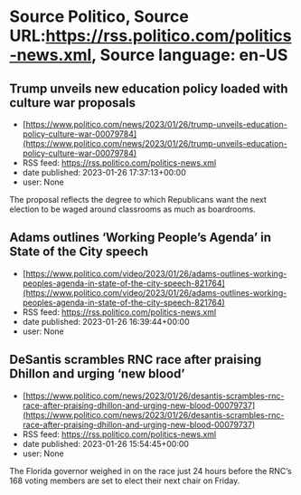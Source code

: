 # Source Politico, Source URL:https://rss.politico.com/politics-news.xml, Source language: en-US

## Trump unveils new education policy loaded with culture war proposals
 - [https://www.politico.com/news/2023/01/26/trump-unveils-education-policy-culture-war-00079784](https://www.politico.com/news/2023/01/26/trump-unveils-education-policy-culture-war-00079784)
 - RSS feed: https://rss.politico.com/politics-news.xml
 - date published: 2023-01-26 17:37:13+00:00
 - user: None

The proposal reflects the degree to which Republicans want the next election to be waged around classrooms as much as boardrooms.

## Adams outlines ‘Working People’s Agenda’ in State of the City speech
 - [https://www.politico.com/video/2023/01/26/adams-outlines-working-peoples-agenda-in-state-of-the-city-speech-821764](https://www.politico.com/video/2023/01/26/adams-outlines-working-peoples-agenda-in-state-of-the-city-speech-821764)
 - RSS feed: https://rss.politico.com/politics-news.xml
 - date published: 2023-01-26 16:39:44+00:00
 - user: None



## DeSantis scrambles RNC race after praising Dhillon and urging ‘new blood’
 - [https://www.politico.com/news/2023/01/26/desantis-scrambles-rnc-race-after-praising-dhillon-and-urging-new-blood-00079737](https://www.politico.com/news/2023/01/26/desantis-scrambles-rnc-race-after-praising-dhillon-and-urging-new-blood-00079737)
 - RSS feed: https://rss.politico.com/politics-news.xml
 - date published: 2023-01-26 15:54:45+00:00
 - user: None

The Florida governor weighed in on the race just 24 hours before the RNC’s 168 voting members are set to elect their next chair on Friday.
